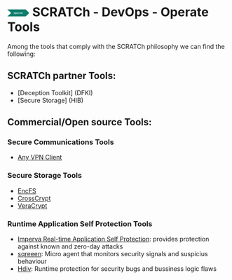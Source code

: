 # <img src="../../images/operate.png" alt ='operate'  width="10%" > SCRATCh - DevOps - Operate Tools



Among the tools that comply with the SCRATCh philosophy we can find the following:


## **SCRATCh partner Tools**:	
* [Deception Toolkit] (DFKI)
* [Secure Storage] (HIB)

## **Commercial/Open source Tools**:

### Secure Communications Tools
* [Any VPN Client]

### Secure Storage Tools
* [EncFS]
* [CrossCrypt]
* [VeraCrypt]

### Runtime Application Self Protection Tools
* [Imperva Real-time Application Self Protection]: provides protection against known and zero-day attacks
* [sqreeen]: Micro agent that monitors security signals and suspicius behaviour
* [Hdiv]: Runtime protection for security bugs and bussiness logic flaws


[EncFS]: https://encfsmp.sourceforge.io/
[CrossCrypt]: https://www.openhub.net/p/9550
[VeraCrypt]: https://www.veracrypt.fr/en/Home.html
[HIB]: ./HIB/README.md 
[DFKI]: ./DFKI/README.md 
[Any VPN Client]: https://www.cisco.com/c/es_es/products/security/anyconnect-secure-mobility-client/index.html
[Imperva Real-time Application Self Protection]:  https://www.imperva.com/products/runtime-application-self-protection-rasp/
[sqreeen]: https://www.sqreen.com/
[Hdiv]: https://hdivsecurity.com/runtime-application-self-protection-rasp
